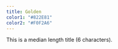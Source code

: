 ```yaml
---
title: Golden
color1: "#822E81"
color2: "#F0F2A6"
---
```


This is a median length title (6 characters).